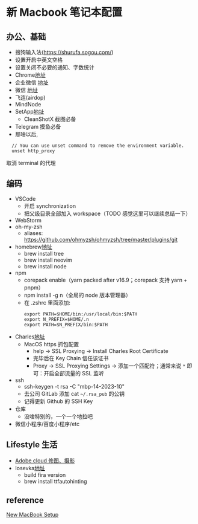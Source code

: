# 新 Macbook 笔记本配置

## 办公、基础

- 搜狗输入法(https://shurufa.sogou.com/)
 - 设置开启中英文空格
 - 设置关闭不必要的通知、字数统计
- Chrome[地址](https://www.google.com/chrome/)
- 企业微信 [地址](https://work.weixin.qq.com/)
- 微信 [地址](https://mac.weixin.qq.com/)
- 飞连(airdop) 
- MindNode
- SetApp[地址](https://setapp.com)
  - CleanShotX 截图必备
- Telegram 摸鱼必备
- 那啥以后,
```
  // You can use unset command to remove the environment variable.
  unset http_proxy
```
取消 terminal 的代理
## 编码
- VSCode
  - 开启 synchronization
  - 把父级目录全部加入 workspace（TODO 感觉这里可以继续总结一下）
- WebStorm
- oh-my-zsh
  - aliases: https://github.com/ohmyzsh/ohmyzsh/tree/master/plugins/git
- homebrew[地址](https://brew.sh/)
  - brew install tree
  - brew install neovim
  - brew install node
- npm
  - corepack enable（yarn packed after v16.9；corepack 支持 yarn + pnpm）
  - npm install -g n（全局的 node 版本管理器）
  - 在 .zshrc 里面添加:
    ```
    export PATH=$HOME/bin:/usr/local/bin:$PATH
    export N_PREFIX=$HOME/.n
    export PATH=$N_PREFIX/bin:$PATH
    ```
- Charles[地址](https://www.charlesproxy.com/download/)
  - MacOS https 抓包配置
    - help -> SSL Proxying -> Install Charles Root Certificate
    - 完毕后在 Key Chain 信任该证书
    - Proxy -> SSL Proxying Settings -> 添加一个匹配符；通常来说 `*` 即可：开启全部流量的 SSL 监听
- ssh
  - ssh-keygen -t rsa -C "mbp-14-2023-10"
  - 去公司 GitLab 添加 cat `~/.rsa_pub` 的公钥
  - 记得更新 Github 的 SSH Key
- 仓库
  - 没啥特别的，一个一个地拉吧
- 微信小程序/百度小程序/etc

## Lifestyle 生活

- [Adobe cloud 修图、摄影](https://creativecloud.adobe.com/apps/all/desktop?action=install&source=apps&productId=creative-cloud)
- Iosevka[地址](https://github.com/be5invis/Iosevka)
  - build fira version
  - brew install ttfautohinting
## reference

[New MacBook Setup](https://sourabhbajaj.com/mac-setup/)
